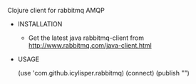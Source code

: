 
Clojure client for rabbitmq AMQP

* INSTALLATION

  - Get the latest java rabbitmq-client from 
    http://www.rabbitmq.com/java-client.html


* USAGE

   (use 'com.github.icylisper.rabbitmq)
   (connect)
   (publish "<message>")


   